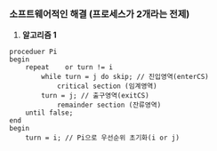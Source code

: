 
### 소프트웨어적인 해결 (프로세스가 2개라는 전제)

1. **알고리즘 1**

```
proceduer Pi
begin
	repeat    or turn != i
		while turn = j do skip; // 진입영역(enterCS)
			critical section (임계영역)
		turn = j; // 출구영역(exitCS)
			remainder section (잔류영역)
	until false;
end
begin
	turn = i; // Pi으로 우선순위 초기화(i or j)
	
```